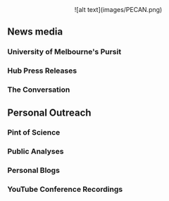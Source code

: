 <center> ![alt text](images/PECAN.png) </center>

## News media

### University of Melbourne's Pursit

### Hub Press Releases

### The Conversation

## Personal Outreach

### Pint of Science

### Public Analyses

### Personal Blogs

### YouTube Conference Recordings














